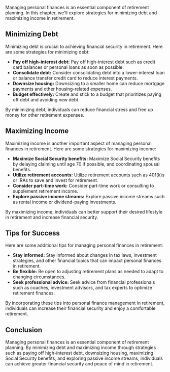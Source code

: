 
Managing personal finances is an essential component of retirement planning. In this chapter, we'll explore strategies for minimizing debt and maximizing income in retirement.

Minimizing Debt
---------------

Minimizing debt is crucial to achieving financial security in retirement. Here are some strategies for minimizing debt:

* **Pay off high-interest debt:** Pay off high-interest debt such as credit card balances or personal loans as soon as possible.
* **Consolidate debt:** Consider consolidating debt into a lower-interest loan or balance transfer credit card to reduce interest payments.
* **Downsize housing:** Downsizing to a smaller home can reduce mortgage payments and other housing-related expenses.
* **Budget effectively:** Create and stick to a budget that prioritizes paying off debt and avoiding new debt.

By minimizing debt, individuals can reduce financial stress and free up money for other retirement expenses.

Maximizing Income
-----------------

Maximizing income is another important aspect of managing personal finances in retirement. Here are some strategies for maximizing income:

* **Maximize Social Security benefits:** Maximize Social Security benefits by delaying claiming until age 70 if possible, and coordinating spousal benefits.
* **Utilize retirement accounts:** Utilize retirement accounts such as 401(k)s or IRAs to save and invest for retirement.
* **Consider part-time work:** Consider part-time work or consulting to supplement retirement income.
* **Explore passive income streams:** Explore passive income streams such as rental income or dividend-paying investments.

By maximizing income, individuals can better support their desired lifestyle in retirement and increase financial security.

Tips for Success
----------------

Here are some additional tips for managing personal finances in retirement:

* **Stay informed:** Stay informed about changes in tax laws, investment strategies, and other financial topics that can impact personal finances in retirement.
* **Be flexible:** Be open to adjusting retirement plans as needed to adapt to changing circumstances.
* **Seek professional advice:** Seek advice from financial professionals such as coaches, investment advisors, and tax experts to optimize retirement finances.

By incorporating these tips into personal finance management in retirement, individuals can increase their financial security and enjoy a comfortable retirement.

Conclusion
----------

Managing personal finances is an essential component of retirement planning. By minimizing debt and maximizing income through strategies such as paying off high-interest debt, downsizing housing, maximizing Social Security benefits, and exploring passive income streams, individuals can achieve greater financial security and peace of mind in retirement.
